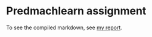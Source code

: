 Predmachlearn assignment
========================

To see the compiled markdown, see [my report](https://bplank.github.io/predmachlearn/project.html).
